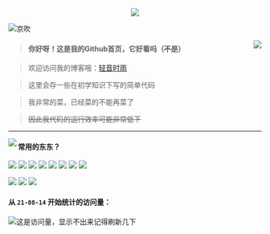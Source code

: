 <div align="center">
  <a href="https://github.com/azmiao">
  <img src="https://cdn.jsdelivr.net/gh/azmiao/picture-bed/img/github.png" />
  </a>
</div>

![京吹](https://cdn.jsdelivr.net/gh/azmiao/picture-bed/img/1624068645766.png)

<a href="https://github.com/azmiao">
  <img align="right" src="https://github-readme-stats.vercel.app/api?username=azmiao&theme=buefy&show_icons=true" />
</a>

>#### 你好呀！这是我的Github首页，它好看吗（~~不是~~）

>欢迎访问我的博客哦：<a href="https://www.594594.xyz" target="_blank">轻音时雨</a>

>这里会存一些在初学知识下写的简单代码

>我非常的菜，已经菜的不能再菜了

>~~因此我代码的运行效率可能非常低下~~

----

<a href="https://github.com/azmiao">
  <img align="left" src="https://github-readme-stats.vercel.app/api/top-langs/?username=azmiao&layout=compact" />
</a>

#### 常用的东东？

![](https://img.shields.io/badge/-python-yellow) ![](https://img.shields.io/badge/-Javascript-orange) ![](https://img.shields.io/badge/-Html-red) ![](https://img.shields.io/badge/-CSS-blue) ![](https://img.shields.io/badge/-C%2B%2B-brightgreen) ![](https://img.shields.io/badge/-Android-green) ![](https://img.shields.io/badge/-Windows-yellowgreen) ![](https://img.shields.io/badge/-Magisk-ff69b4)

![](https://img.shields.io/badge/-%E5%95%8A%E8%BF%99-blueviolet) ![](https://img.shields.io/badge/-%E6%83%B3%E4%B8%8D%E5%87%BA%E6%9D%A5%E4%BA%86-9cf) ![](https://img.shields.io/badge/-%E6%B0%B4%E4%B8%AA%E6%95%B0-lightgrey)

#### 从 `21-08-14` 开始统计的访问量：

![这是访问量，显示不出来记得刷新几下](https://visitor-badge.glitch.me/badge?page_id=azmiao)
